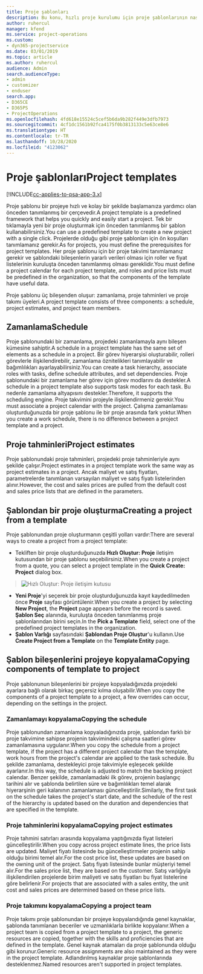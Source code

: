 ```yaml
---
title: Proje şablonları
description: Bu konu, hızlı proje kurulumu için proje şablonlarının nasıl kullanılacağı hakkında bilgi sağlar.
author: ruhercul
manager: kfend
ms.service: project-operations
ms.custom:
- dyn365-projectservice
ms.date: 03/01/2019
ms.topic: article
ms.author: ruhercul
audience: Admin
search.audienceType:
- admin
- customizer
- enduser
search.app:
- D365CE
- D365PS
- ProjectOperations
ms.openlocfilehash: 4fd618e15524c5cef5b6da9b282f449e3dfb7973
ms.sourcegitcommit: 4cf1dc1561b92fca4175f0b3813133c5e63ce8e6
ms.translationtype: HT
ms.contentlocale: tr-TR
ms.lasthandoff: 10/28/2020
ms.locfileid: "4123062"
---
```

# <a name="project-templates"></a><span data-ttu-id="39c5d-103">Proje şablonları</span><span class="sxs-lookup"><span data-stu-id="39c5d-103">Project templates</span></span> 

[!INCLUDE[cc-applies-to-psa-app-3.x](../includes/cc-applies-to-psa-app-3x.md)]

<span data-ttu-id="39c5d-104">Proje şablonu bir projeye hızlı ve kolay bir şekilde başlamanıza yardımcı olan önceden tanımlanmış bir çerçevedir.</span><span class="sxs-lookup"><span data-stu-id="39c5d-104">A project template is a predefined framework that helps you quickly and easily start a project.</span></span> <span data-ttu-id="39c5d-105">Tek bir tıklamayla yeni bir proje oluşturmak için önceden tanımlanmış bir şablon kullanabilirsiniz.</span><span class="sxs-lookup"><span data-stu-id="39c5d-105">You can use a predefined template to create a new project with a single click.</span></span> <span data-ttu-id="39c5d-106">Projelerde olduğu gibi proje şablonları için ön koşulları tanımlamanız gerekir.</span><span class="sxs-lookup"><span data-stu-id="39c5d-106">As for projects, you must define the prerequisites for project templates.</span></span> <span data-ttu-id="39c5d-107">Her proje şablonu için bir proje takvimi tanımlamanız gerekir ve şablondaki bileşenlerin yararlı verileri olması için roller ve fiyat listelerinin kuruluşta önceden tanımlanmış olması gereklidir.</span><span class="sxs-lookup"><span data-stu-id="39c5d-107">You must define a project calendar for each project template, and roles and price lists must be predefined in the organization, so that the components of the template have useful data.</span></span>

<span data-ttu-id="39c5d-108">Proje şablonu üç bileşenden oluşur: zamanlama, proje tahminleri ve proje takımı üyeleri.</span><span class="sxs-lookup"><span data-stu-id="39c5d-108">A project template consists of three components: a schedule, project estimates, and project team members.</span></span>

## <a name="schedule"></a><span data-ttu-id="39c5d-109">Zamanlama</span><span class="sxs-lookup"><span data-stu-id="39c5d-109">Schedule</span></span>

<span data-ttu-id="39c5d-110">Proje şablonundaki bir zamanlama, projedeki zamanlamayla aynı bileşen kümesine sahiptir.</span><span class="sxs-lookup"><span data-stu-id="39c5d-110">A schedule in a project template has the same set of elements as a schedule in a project.</span></span> <span data-ttu-id="39c5d-111">Bir görev hiyerarşisi oluşturabilir, rolleri görevlerle ilişkilendirebilir, zamanlama öznitelikleri tanımlayabilir ve bağımlılıkları ayarlayabilirsiniz.</span><span class="sxs-lookup"><span data-stu-id="39c5d-111">You can create a task hierarchy, associate roles with tasks, define schedule attributes, and set dependencies.</span></span> <span data-ttu-id="39c5d-112">Proje şablonundaki bir zamanlama her görev için görev modlarını da destekler.</span><span class="sxs-lookup"><span data-stu-id="39c5d-112">A schedule in a project template also supports task modes for each task.</span></span> <span data-ttu-id="39c5d-113">Bu nedenle zamanlama altyapısını destekler.</span><span class="sxs-lookup"><span data-stu-id="39c5d-113">Therefore, it supports the scheduling engine.</span></span> <span data-ttu-id="39c5d-114">Proje takvimini projeyle ilişkilendirmeniz gerekir.</span><span class="sxs-lookup"><span data-stu-id="39c5d-114">You must associate a project calendar with the project.</span></span> <span data-ttu-id="39c5d-115">Çalışma zamanlaması oluşturduğunuzda bir proje şablonu ile bir proje arasında fark yoktur.</span><span class="sxs-lookup"><span data-stu-id="39c5d-115">When you create a work schedule, there is no difference between a project template and a project.</span></span>

## <a name="project-estimates"></a><span data-ttu-id="39c5d-116">Proje tahminleri</span><span class="sxs-lookup"><span data-stu-id="39c5d-116">Project estimates</span></span>

<span data-ttu-id="39c5d-117">Proje şablonundaki proje tahminleri, projedeki proje tahminleriyle aynı şekilde çalışır.</span><span class="sxs-lookup"><span data-stu-id="39c5d-117">Project estimates in a project template work the same way as project estimates in a project.</span></span> <span data-ttu-id="39c5d-118">Ancak maliyet ve satış fiyatları, parametrelerde tanımlanan varsayılan maliyet ve satış fiyatı listelerinden alınır.</span><span class="sxs-lookup"><span data-stu-id="39c5d-118">However, the cost and sales prices are pulled from the default cost and sales price lists that are defined in the parameters.</span></span>

## <a name="creating-a-project-from-a-template"></a><span data-ttu-id="39c5d-119">Şablondan bir proje oluşturma</span><span class="sxs-lookup"><span data-stu-id="39c5d-119">Creating a project from a template</span></span>
 
<span data-ttu-id="39c5d-120">Proje şablonundan proje oluşturmanın çeşitli yolları vardır:</span><span class="sxs-lookup"><span data-stu-id="39c5d-120">There are several ways to create a project from a project template:</span></span>

- <span data-ttu-id="39c5d-121">Tekliften bir proje oluşturduğunuzda **Hızlı Oluştur: Proje** iletişim kutusundan bir proje şablonu seçebilirsiniz.</span><span class="sxs-lookup"><span data-stu-id="39c5d-121">When you create a project from a quote, you can select a project template in the **Quick Create: Project** dialog box.</span></span>

> ![Hızlı Oluştur: Proje iletişim kutusu](media/project-11.png)

- <span data-ttu-id="39c5d-123">**Yeni Proje**'yi seçerek bir proje oluşturduğunuzda kayıt kaydedilmeden önce **Proje** sayfası görüntülenir.</span><span class="sxs-lookup"><span data-stu-id="39c5d-123">When you create a project by selecting **New Project**, the **Project** page appears before the record is saved.</span></span> <span data-ttu-id="39c5d-124">**Şablon Seç** alanında, kuruluşta önceden tanımlanmış proje şablonlarından birini seçin.</span><span class="sxs-lookup"><span data-stu-id="39c5d-124">In the **Pick a Template** field, select one of the predefined project templates in the organization.</span></span>
- <span data-ttu-id="39c5d-125">**Şablon Varlığı** sayfasındaki **Şablondan Proje Oluştur**'u kullanın.</span><span class="sxs-lookup"><span data-stu-id="39c5d-125">Use **Create Project from a Template** on the **Template Entity** page.</span></span>

## <a name="copying-components-of-template-to-project"></a><span data-ttu-id="39c5d-126">Şablon bileşenlerini projeye kopyalama</span><span class="sxs-lookup"><span data-stu-id="39c5d-126">Copying components of template to project</span></span>

<span data-ttu-id="39c5d-127">Proje şablonunun bileşenlerini bir projeye kopyaladığınızda projedeki ayarlara bağlı olarak birkaç geçersiz kılma oluşabilir.</span><span class="sxs-lookup"><span data-stu-id="39c5d-127">When you copy the components of a project template to a project, a few overrides can occur, depending on the settings in the project.</span></span>

### <a name="copying-the-schedule"></a><span data-ttu-id="39c5d-128">Zamanlamayı kopyalama</span><span class="sxs-lookup"><span data-stu-id="39c5d-128">Copying the schedule</span></span>

<span data-ttu-id="39c5d-129">Proje şablonundan zamanlama kopyaladığınızda proje, şablondan farklı bir proje takvimine sahipse projenin takvimindeki çalışma saatleri görev zamanlamasına uygulanır.</span><span class="sxs-lookup"><span data-stu-id="39c5d-129">When you copy the schedule from a project template, if the project has a different project calendar than the template, work hours from the project's calendar are applied to the task schedule.</span></span> <span data-ttu-id="39c5d-130">Bu şekilde zamanlama, destekleyici proje takvimiyle eşleşecek şekilde ayarlanır.</span><span class="sxs-lookup"><span data-stu-id="39c5d-130">In this way, the schedule is adjusted to match the backing project calendar.</span></span> <span data-ttu-id="39c5d-131">Benzer şekilde, zamanlamadaki ilk görev, projenin başlangıç tarihini alır ve şablonda belirtilen süre ve bağımlılıkları temel alarak hiyerarşinin geri kalanının zamanlaması güncelleştirilir.</span><span class="sxs-lookup"><span data-stu-id="39c5d-131">Similarly, the first task on the schedule takes the project's start date, and the schedule of the rest of the hierarchy is updated based on the duration and dependencies that are specified in the template.</span></span> 

### <a name="copying-project-estimates"></a><span data-ttu-id="39c5d-132">Proje tahminlerini kopyalama</span><span class="sxs-lookup"><span data-stu-id="39c5d-132">Copying project estimates</span></span> 

<span data-ttu-id="39c5d-133">Proje tahmini satırları arasında kopyalama yaptığınızda fiyat listeleri güncelleştirilir.</span><span class="sxs-lookup"><span data-stu-id="39c5d-133">When you copy across project estimate lines, the price lists are updated.</span></span> <span data-ttu-id="39c5d-134">Maliyet fiyatı listesinde bu güncelleştirmeler projenin sahip olduğu birimi temel alır.</span><span class="sxs-lookup"><span data-stu-id="39c5d-134">For the cost price list, these updates are based on the owning unit of the project.</span></span> <span data-ttu-id="39c5d-135">Satış fiyatı listesinde bunlar müşteriyi temel alır.</span><span class="sxs-lookup"><span data-stu-id="39c5d-135">For the sales price list, they are based on the customer.</span></span> <span data-ttu-id="39c5d-136">Satış varlığıyla ilişkilendirilen projelerde birim maliyeti ve satış fiyatları bu fiyat listelerine göre belirlenir.</span><span class="sxs-lookup"><span data-stu-id="39c5d-136">For projects that are associated with a sales entity, the unit cost and sales prices are determined based on these price lists.</span></span>

### <a name="copying-a-project-team"></a><span data-ttu-id="39c5d-137">Proje takımını kopyalama</span><span class="sxs-lookup"><span data-stu-id="39c5d-137">Copying a project team</span></span>

<span data-ttu-id="39c5d-138">Proje takımı proje şablonundan bir projeye kopyalandığında genel kaynaklar, şablonda tanımlanan beceriler ve uzmanlıklarla birlikte kopyalanır.</span><span class="sxs-lookup"><span data-stu-id="39c5d-138">When a project team is copied from a project template to a project, the generic resources are copied, together with the skills and proficiencies that are defined in the template.</span></span> <span data-ttu-id="39c5d-139">Genel kaynak atamaları da proje şablonunda olduğu gibi korunur.</span><span class="sxs-lookup"><span data-stu-id="39c5d-139">Generic resource assignments are also maintained as they were in the project template.</span></span> <span data-ttu-id="39c5d-140">Adlandırılmış kaynaklar proje şablonlarında desteklenmez.</span><span class="sxs-lookup"><span data-stu-id="39c5d-140">Named resources aren't supported in project templates.</span></span>
